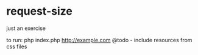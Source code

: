 # request-size
just an exercise

to run: php index.php http://example.com
@todo - include resources from css files
